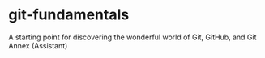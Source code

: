 git-fundamentals
================

A starting point for discovering the wonderful world of Git, GitHub, and Git Annex (Assistant)
